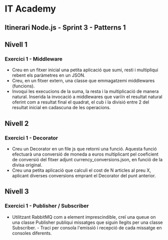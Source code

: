 # IT Academy
## Itinerari Node.js  - Sprint 3 - Patterns 1

## Nivell 1
### Exercici 1 - Middleware
- Creu en un fitxer inicial una petita aplicació que sumi, resti i multipliqui rebent els paràmetres en un JSON.
- Creu, en un fitxer extern, una classe que emmagatzemi middlewares (funcions).
- Invoqui les execucions de la suma, la resta i la multiplicació de manera natural. Inserida la invocació a middlewares que variïn el resultat natural oferint com a resultat final el quadrat, el cub i la divisió entre 2 del resultat inicial en cadascuna de les operacions.
## Nivell 2
### Exercici 1 - Decorator
- Creu un Decorator en un file js que retorni una funció. Aquesta funció efectuarà una conversió de moneda a euros multiplicant pel coeficient de conversió del fitxer adjunt currency_conversions.json, en funció de la divisa original.
- Creu una petita aplicació que calculi el cost de N articles al preu X, aplicant diverses conversions emprant el Decorator del punt anterior.
## Nivell 3
### Exercici 1 - Publisher / Subscriber
- Utilitzant RabbitMQ com a element imprescindible, creï una queue on una classe Publisher publiqui missatges que siguin llegits per una classe Subscriber. - Traci per consola l'emissió i recepció de cada missatge en consoles diferents.